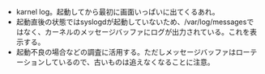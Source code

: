 * karnel log。起動してから最初に画面いっぱいに出てくるあれ。
* 起動直後の状態ではsyslogdが起動していないため、/var/log/messagesではなく、カーネルのメッセージバッファにログが出力されている。これを表示する。
* 起動不良の場合などの調査に活用する。ただしメッセージバッファはローテーションしているので、古いものは追えなくなることに注意。